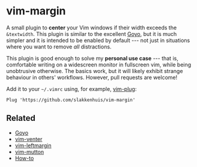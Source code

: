 vim-margin
===============================================================================

A small plugin to **center** your Vim windows if their width exceeds the 
`&textwidth`. This plugin is similar to the excellent 
[Goyo](https://github.com/junegunn/goyo.vim), but it is much simpler and it is 
intended to be enabled by default --- not just in situations where you want to 
remove *all* distractions.

This plugin is good enough to solve my **personal use case** --- that is, 
comfortable writing on a widescreen monitor in fullscreen vim, while being 
unobtrusive otherwise. The basics work, but it will likely exhibit strange 
behaviour in others' workflows. However, pull requests are welcome!

Add it to your `~/.vimrc` using, for example, 
[vim-plug](https://github.com/junegunn/vim-plug):

    Plug 'https://github.com/slakkenhuis/vim-margin'

Related
-------------------------------------------------------------------------------

-   [Goyo](https://github.com/junegunn/goyo.vim)
-   [vim-venter](https://github.com/JMcKiern/vim-venter)
-   [vim-leftmargin](https://github.com/jpaulogg/vim-leftmargin)
-   [vim-mutton](https://github.com/gabenespoli/vim-mutton)
-   [How-to](https://stackoverflow.com/questions/12952479/how-to-center-horizontally-the-contents-of-the-open-file-in-vim)
